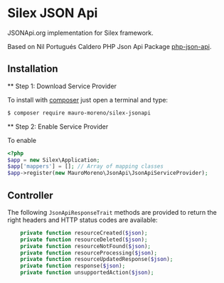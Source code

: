 # Silex JSON Api

JSONApi.org implementation for Silex framework.

Based on Nil Portugués Caldero PHP Json Api Package [php-json-api](http://github.com/nilportugues/php-json-api).

## Installation

** Step 1: Download Service Provider

To install with [composer](http://getcomposer.org) just open a terminal and type:

```bash
$ composer require mauro-moreno/silex-jsonapi
```

** Step 2: Enable Service Provider

To enable 

```php
<?php
$app = new Silex\Application;
$app['mappers'] = []; // Array of mapping classes
$app->register(new MauroMoreno\JsonApi\JsonApiServiceProvider);
```

## Controller

The following `JsonApiResponseTrait` methods are provided to return the right headers and HTTP status codes are available:

```php
    private function resourceCreated($json);
    private function resourceDeleted($json);
    private function resourceNotFound($json);
    private function resourceProcessing($json);
    private function resourceUpdatedResponse($json);
    private function response($json);
    private function unsupportedAction($json);
```    